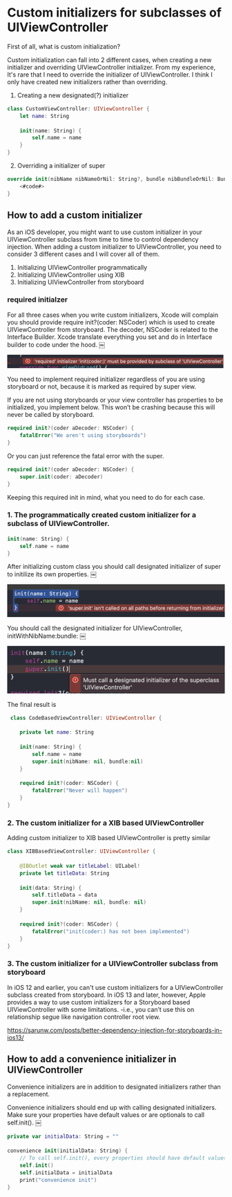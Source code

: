 # Custom initializers for subclasses of UIViewController

First of all, what is custom initialization?

Custom initialization can fall into 2 different cases, when creating a new initializer and overriding UIViewController initializer. From my experience, It's rare that I need to override the initializer of UIViewController. I think I only have created new initializers rather than overriding.


1. Creating a new designated(?) initializer
```Swift
class CustomViewController: UIViewController {
    let name: String
    
    init(name: String) {
        self.name = name
    }
}
```

2. Overriding a initializer of super
```Swift
override init(nibName nibNameOrNil: String?, bundle nibBundleOrNil: Bundle?) {
    <#code#>
}
```

## How to add a custom initializer

As an iOS developer, you might want to use custom initializer in your UIViewController subclass from time to time to control dependency injection. When adding a custom initializer to UIViewController, you need to consider 3 different cases and I will cover all of them.

1. Initializing UIViewController programmatically
2. Initializing UIViewController using XIB
3. Initializing UIViewController from storyboard 


### required initialzer
For all three cases when you write custom initializers, Xcode will complain you should provide require init?(coder: NSCoder) which is used to create UIViewController from storyboard. The decoder, NSCoder is related to the Interface Builder. Xcode translate everything you set and do in Interface builder to code under the hood.
￼<p align = "left">
<img src = "Initialisers/Images/requiredInitErr.png">
</p>
You need to implement required initializer regardless of you are using storyboard or not, because it is marked as required by super view.

If you are not using storyboards or your view controller has properties to be initialized, you implement below.
This won’t be crashing because this will never be called by storyboard.
```Swift
required init?(coder aDecoder: NSCoder) {
    fatalError("We aren't using storyboards")
}
```


Or you can just reference the fatal error with the super.
```Swift
required init?(coder aDecoder: NSCoder) {
    super.init(coder: aDecoder)
}
```

Keeping this required init in mind, what you need to do for each case.

### 1. The programmatically created custom initializer for a subclass of UIViewController.
```Swift
init(name: String) {
    self.name = name
}
```
After initializing custom class you should call designated initializer of super to initilize its own properties.
￼<p align = "left">
<img src = "Initialisers/Images/superInitErr.png">
</p>

You should call the designated initializer for UIViewController, initWithNibName:bundle:
￼<p align = "left">
<img src = "Initialisers/Images/initNameStringErr.png">
</p>

The final result is
```Swift
￼class CodeBasedViewController: UIViewController {

    private let name: String

    init(name: String) {
        self.name = name
        super.init(nibName: nil, bundle:nil)
    }

    required init?(coder: NSCoder) {
        fatalError("Never will happen")
    }
}
```

### 2. The custom initializer for a XIB based UIViewController
Adding custom initializer to XIB based UIViewController is pretty similar

```Swift
class XIBBasedViewController: UIViewController {

    @IBOutlet weak var titleLabel: UILabel!
    private let titleData: String

    init(data: String) {
        self.titleData = data
        super.init(nibName: nil, bundle: nil)
    }

    required init?(coder: NSCoder) {
        fatalError("init(coder:) has not been implemented")
    }
}
```


### 3. The custom initializer for a UIViewController subclass from storyboard 
In iOS 12 and earlier, you can't use custom initializers for a UIViewController subclass created from storyboard.
In iOS 13 and later, however, Apple provides a way to use custom initializers for a Storyboard based UIViewController with some limitations. -i.e., you can’t use this on relationship segue like navigation controller root view.

https://sarunw.com/posts/better-dependency-injection-for-storyboards-in-ios13/


## How to add a convenience initializer in UIViewController

Convenience initializers are in addition to designated initializers rather than a replacement.

Convenience initializers should end up with calling designated initializers. Make sure your properties have default values or are optionals to call self.init().
￼
```Swift
private var initialData: String = ""

convenience init(initialData: String) {
    // To call self.init(), every properties should have default values or be optionals
    self.init()
    self.initialData = initialData
    print("convenience init")
}
```
